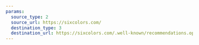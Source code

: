 ```yaml
---
params:
  source_type: 2
  source_url: https://sixcolors.com/
  destination_type: 3
  destination_url: https://sixcolors.com/.well-known/recommendations.opml
---
```

